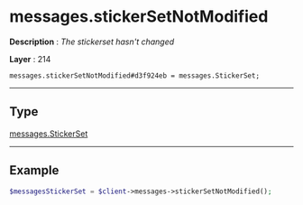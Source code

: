 # messages.stickerSetNotModified

**Description** : *The stickerset hasn&#039;t changed*

**Layer** : 214

```tl
messages.stickerSetNotModified#d3f924eb = messages.StickerSet;
```

---

## Type

[messages.StickerSet](type/messages.StickerSet)

---

## Example

```php
$messagesStickerSet = $client->messages->stickerSetNotModified();
```